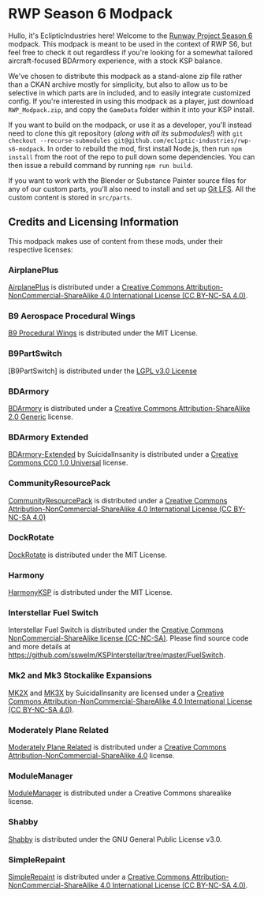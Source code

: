 # RWP Season 6 Modpack

Hullo, it's EclipticIndustries here! Welcome to the [Runway Project Season 6](https://discord.gg/mzAbqvmP) modpack. This modpack is meant to be used in the context of RWP S6, but feel free to check it out regardless if you're looking for a somewhat tailored aircraft-focused BDArmory experience, with a stock KSP balance.

We've chosen to distribute this modpack as a stand-alone zip file rather than a CKAN archive mostly for simplicity, but also to allow us to be selective in which parts are in included, and to easily integrate customized config. If you're interested in using this modpack as a player, just download `RWP_Modpack.zip`, and copy the `GameData` folder within it into your KSP install.

If you want to build on the modpack, or use it as a developer, you'll instead need to clone this git repository (*along with all its submodules!*) with `git checkout --recurse-submodules git@github.com/ecliptic-industries/rwp-s6-modpack`. In order to rebuild the mod, first install Node.js, then run `npm install` from the root of the repo to pull down some dependencies. You can then issue a rebuild command by running `npm run build`.

If you want to work with the Blender or Substance Painter source files for any of our custom parts, you'll also need to install and set up [Git LFS](https://docs.github.com/en/repositories/working-with-files/managing-large-files/installing-git-large-file-storage). All the custom content is stored in `src/parts`.

## Credits and Licensing Information

This modpack makes use of content from these mods, under their respective licenses:

### AirplanePlus

[AirplanePlus](https://github.com/runway-project/AirplanePlus) is distributed under a [Creative Commons Attribution-NonCommercial-ShareAlike 4.0 International License (CC BY-NC-SA 4.0)](http://creativecommons.org/licenses/by-nc-sa/4.0/legalcode).

### B9 Aerospace Procedural Wings

[B9 Procedural Wings](https://github.com/B9-Procedural-Wings/B9-PWings-Modified) is distributed under the MIT License.

### B9PartSwitch

[B9PartSwitch] is distributed under the [LGPL v3.0 License](http://www.gnu.org/licenses/lgpl-3.0.en.html)

### BDArmory

[BDArmory](https://github.com/BrettRyland/BDArmory) is distributed under a [Creative Commons Attribution-ShareAlike 2.0 Generic](https://creativecommons.org/licenses/by-sa/2.0/) license.

### BDArmory Extended

[BDArmory-Extended](https://github.com/BrettRyland/BDArmory-Extended) by SuicidalInsanity is distributed under a [Creative Commons CC0 1.0 Universal](https://creativecommons.org/publicdomain/zero/1.0/) license.

### CommunityResourcePack

[CommunityResourcePack](https://github.com/UmbraSpaceIndustries/CommunityResourcePack) is distributed under a [Creative Commons Attribution-NonCommercial-ShareAlike 4.0 International License (CC BY-NC-SA 4.0)](http://creativecommons.org/licenses/by-nc-sa/4.0/legalcode)

### DockRotate

[DockRotate](https://github.com/peteletroll/DockRotate) is distributed under the MIT License.

### Harmony

[HarmonyKSP](https://github.com/KSPModdingLibs/HarmonyKSP) is distributed under the MIT License.

### Interstellar Fuel Switch

Interstellar Fuel Switch is distributed under the [Creative Commons NonCommercial-ShareAlike license (CC-NC-SA)](https://creativecommons.org/licenses/by-nc-sa/4.0/). Please find source code and more details at https://github.com/sswelm/KSPInterstellar/tree/master/FuelSwitch.

### Mk2 and Mk3 Stockalike Expansions

[MK2X](https://github.com/SuicidalInsanity/Mk2Expansion) and [MK3X](https://github.com/SuicidalInsanity/Mk3Expansion) by SuicidalInsanity are licensed under a [Creative Commons Attribution-NonCommercial-ShareAlike 4.0 International License (CC BY-NC-SA 4.0)](http://creativecommons.org/licenses/by-nc-sa/4.0/legalcode).

### Moderately Plane Related

[Moderately Plane Related](https://github.com/Drag0nD3str0yer/Moderately-Plane-Related) is distributed under a [Creative Commons Attribution-NonCommercial-ShareAlike 4.0](https://creativecommons.org/licenses/by-nc-sa/4.0/) license.

### ModuleManager

[ModuleManager](https://github.com/sarbian/ModuleManager) is distributed under a Creative Commons sharealike license.

### Shabby

[Shabby](https://github.com/taniwha/Shabby) is distributed under the GNU General Public License v3.0.

### SimpleRepaint

[SimpleRepaint](https://github.com/judicator/SimpleRepaint) is distributed under a [Creative Commons Attribution-NonCommercial-ShareAlike 4.0 International License (CC BY-NC-SA 4.0)](http://creativecommons.org/licenses/by-nc-sa/4.0/legalcode).
